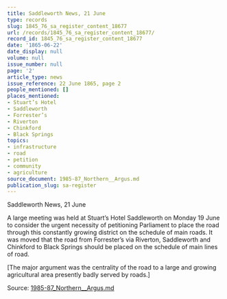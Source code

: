```yaml
---
title: Saddleworth News, 21 June
type: records
slug: 1845_76_sa_register_content_18677
url: /records/1845_76_sa_register_content_18677/
record_id: 1845_76_sa_register_content_18677
date: '1865-06-22'
date_display: null
volume: null
issue_number: null
page: '2'
article_type: news
issue_reference: 22 June 1865, page 2
people_mentioned: []
places_mentioned:
- Stuart’s Hotel
- Saddleworth
- Forrester’s
- Riverton
- Chinkford
- Black Springs
topics:
- infrastructure
- road
- petition
- community
- agriculture
source_document: 1985-87_Northern__Argus.md
publication_slug: sa-register
---
```


Saddleworth News, 21 June

A large meeting was held at Stuart’s Hotel Saddleworth on Monday 19 June to consider the urgent necessity of petitioning Parliament to place the road through this constantly growing district on the schedule of main roads.  It was moved that the road from Forrester’s via Riverton, Saddleworth and Chinkford to Black Springs should be placed on the schedule of main lines of road.

[The major argument was the centrality of the road to a large and growing agricultural area presently badly served by roads.]

Source: [1985-87_Northern__Argus.md](/downloads/markdown/1985-87_Northern__Argus.md)
